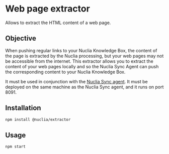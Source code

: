 # Web page extractor

Allows to extract the HTML content of a web page.

## Objective

When pushing regular links to your Nuclia Knowledge Box, the content of the page is extracted by the Nuclia processing, but your web pages may not be accessible from the internet. This extractor allows you to extract the content of your web pages locally and so the Nuclia Sync Agent can push the corresponding content to your Nuclia Knowledge Box.

It must be used in conjunction with the [Nuclia Sync agent](https://github.com/nuclia/sync-agent).
It must be deployed on the same machine as the Nuclia Sync agent, and it runs on port 8091.

## Installation

```bash
npm install @nuclia/extractor
```

## Usage

```bash
npm start
```
